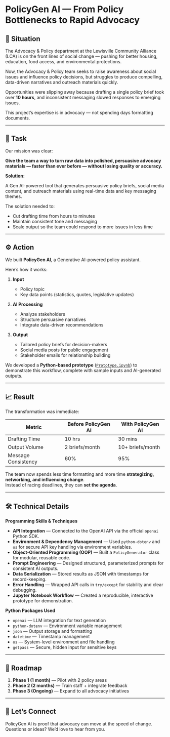 # PolicyGen AI — From Policy Bottlenecks to Rapid Advocacy

## 📝 Situation

The Advocacy & Policy department at the Lewisville Community Alliance (LCA) is on the front lines of social change — pushing for better housing, education, food access, and environmental protections.  

Now, the Advocacy & Policy team seeks to raise awareness about social issues and influence policy decisions, but struggles to produce compelling, data-driven narratives and outreach materials quickly.  

Opportunities were slipping away because drafting a single policy brief took over **10 hours**, and inconsistent messaging slowed responses to emerging issues.  

This project’s expertise is in advocacy — not spending days formatting documents.

---

## 🎯 Task

Our mission was clear:  

**Give the team a way to turn raw data into polished, persuasive advocacy materials — faster than ever before — without losing quality or accuracy.**  

**Solution:**  

A Gen AI-powered tool that generates persuasive policy briefs, social media content, and outreach materials using real-time data and key messaging themes.  

The solution needed to:
- Cut drafting time from hours to minutes  
- Maintain consistent tone and messaging  
- Scale output so the team could respond to more issues in less time

---

## ⚙️ Action

We built **PolicyGen AI**, a Generative AI-powered policy assistant.  

Here’s how it works:

1. **Input**  
   - Policy topic  
   - Key data points (statistics, quotes, legislative updates)  

2. **AI Processing**  
   - Analyze stakeholders  
   - Structure persuasive narratives  
   - Integrate data-driven recommendations  

3. **Output**  
   - Tailored policy briefs for decision-makers  
   - Social media posts for public engagement  
   - Stakeholder emails for relationship building  

We developed a **Python-based prototype** ([`Prototype.ipynb`](Prototype.ipynb)) to demonstrate this workflow, complete with sample inputs and AI-generated outputs.

---

## 📈 Result

The transformation was immediate:  

| Metric | Before PolicyGen AI | With PolicyGen AI |
|--------|--------------------|-------------------|
| Drafting Time | 10 hrs | 30 mins |
| Output Volume | 2 briefs/month | 10+ briefs/month |
| Message Consistency | 60% | 95% |

The team now spends less time formatting and more time **strategizing, networking, and influencing change**.  
Instead of racing deadlines, they can **set the agenda**.

---

## 🛠 Technical Details

**Programming Skills & Techniques**
- **API Integration** — Connected to the OpenAI API via the official `openai` Python SDK.
- **Environment & Dependency Management** — Used `python-dotenv` and `os` for secure API key handling via environment variables.
- **Object-Oriented Programming (OOP)** — Built a `PolicyGenerator` class for modular, reusable code.
- **Prompt Engineering** — Designed structured, parameterized prompts for consistent AI outputs.
- **Data Serialization** — Stored results as JSON with timestamps for record-keeping.
- **Error Handling** — Wrapped API calls in `try/except` for stability and clear debugging.
- **Jupyter Notebook Workflow** — Created a reproducible, interactive prototype for demonstration.

**Python Packages Used**
- `openai` — LLM integration for text generation
- `python-dotenv` — Environment variable management
- `json` — Output storage and formatting
- `datetime` — Timestamp management
- `os` — System-level environment and file handling
- `getpass` — Secure, hidden input for sensitive keys

---

## 🚀 Roadmap

1. **Phase 1 (1 month)** — Pilot with 2 policy areas  
2. **Phase 2 (2 months)** — Train staff + integrate feedback  
3. **Phase 3 (Ongoing)** — Expand to all advocacy initiatives  

---

## 💬 Let’s Connect

PolicyGen AI is proof that advocacy can move at the speed of change.  
Questions or ideas? We’d love to hear from you.  
